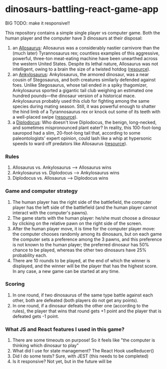 # dinosaurs-battling-react-game-app

BIG TODO: make it responsive!!

This repository contains a simple single player vs computer game. Both the human player and the computer have 3 dinosaurs at their disposal:
1. an [Allosaurus](https://www.nhm.ac.uk/discover/dino-directory/allosaurus.html): Allosaurus was a considerably nastier carnivore than the (much later) Tyrannosaurus rex; countless examples of this aggressive, powerful, three-ton meat-eating machine have been unearthed across the western United States. Despite its lethal nature, Allosaurus was not intelligent, owing to a brain the size of a twisted hotdog ([resource](https://www.gagebeasleyshop.com/en-it/blogs/gb-blog/most-dangerous-dinosaur)).
2. an [Ankylosaurus](https://www.nhm.ac.uk/discover/dino-directory/ankylosaurus.html): Ankylosaurus, the armored dinosaur, was a near cousin of Stegosaurus, and both creatures similarly defended against foes. Unlike Stegosaurus, whose tail ended in a spiky thagomizer, Ankylosaurus sported a gigantic tail club weighing an estimated one hundred pounds—the dinosaur version of a historical mace. Ankylosaurus probably used this club for fighting among the same species during mating season. Still, it was powerful enough to shatter the hind limb of a Tyrannosaurus rex or knock out some of its teeth with a well-placed swipe ([resource](https://www.gagebeasleyshop.com/en-it/blogs/gb-blog/most-dangerous-dinosaur)).
3. a [Diplodocus](https://www.nhm.ac.uk/discover/dino-directory/diplodocus.html): Who doesn't love Diplodocus, the benign, long-necked, and sometimes mispronounced plant eater? In reality, this 100-foot-long sauropod had a slim, 20-foot-long tail that, according to some paleontologists' expert opinion, could lash like a whip at hypersonic speeds to ward off predators like Allosaurus ([resource](https://www.gagebeasleyshop.com/en-it/blogs/gb-blog/most-dangerous-dinosaur)).

### Rules
1. Allosaurus vs. Ankylosaurus --> Allosaurus wins
2. Ankylosaurus vs. Diplodocus --> Ankylosaurus wins
3. Diplodocus vs. Allosaurus --> Diplodocus wins


### Game and computer strategy
1. The human player has the right side of the battlefield, the computer player has the left side of the battlefield (and the human player cannot interact with the computer's pawns).
2. The game starts with the human player: he/she must choose a dinosaur by clicking on the relative pawn on the right side of the screen.
3. After the human player move, it is time for the computer player move: the computer chooses randomly among its dinosaurs, but on each game the computer sets a preference among the 3 pawns, and this preference is not known to the human player; the preferred dinosaur has 50% chance to be played, whereas the other two dinosaurs have 25% probability each.
4. There are 10 rounds to be played, at the end of which the winner is displayed, and the winner will be the player that has the highest score. In any case, a new game can be started at any time.

### Scoring
1. In one round, if two dinosaurus of the same type battle against each other, both are defeated (both players do not get any points).
2. In one round, if a dinosaur defeats the other one (according to the rules), the player that wins that round gets +1 point and the player that is defeated gets -1 point.

### What JS and React features I used in this game?
1. There are some timeouts on purpose! So it feels like "the computer is thinking which dinosaur to play"
2. What did I use for state management? The React Hook useReducer()
3. Did I do some tests? Sure, with JEST (this needs to be completed)
4. Is it responsive? Not yet, but in the future will be
